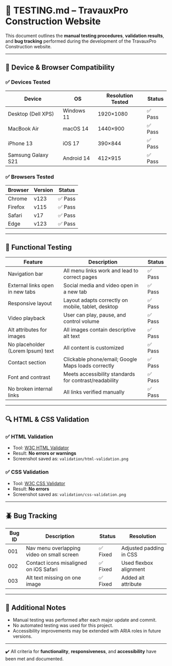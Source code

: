 # 🧪 TESTING.md – TravauxPro Construction Website

This document outlines the **manual testing procedures**, **validation results**, and **bug tracking** performed during the development of the TravauxPro Construction website.

---

## 📱 Device & Browser Compatibility

### ✅ Devices Tested
| Device                | OS         | Resolution Tested    | Status       |
|----------------------|------------|----------------------|--------------|
| Desktop (Dell XPS)   | Windows 11 | 1920×1080            | ✅ Pass      |
| MacBook Air          | macOS 14   | 1440×900             | ✅ Pass      |
| iPhone 13            | iOS 17     | 390×844              | ✅ Pass      |
| Samsung Galaxy S21   | Android 14 | 412×915              | ✅ Pass      |

### ✅ Browsers Tested
| Browser       | Version     | Status |
|---------------|-------------|--------|
| Chrome        | v123        | ✅ Pass |
| Firefox       | v115        | ✅ Pass |
| Safari        | v17         | ✅ Pass |
| Edge          | v123        | ✅ Pass |

---

## 🧩 Functional Testing

| Feature                              | Description                                                   | Status  |
|--------------------------------------|---------------------------------------------------------------|---------|
| Navigation bar                       | All menu links work and lead to correct pages                 | ✅ Pass |
| External links open in new tabs      | Social media and video open in a new tab                      | ✅ Pass |
| Responsive layout                    | Layout adapts correctly on mobile, tablet, desktop            | ✅ Pass |
| Video playback                       | User can play, pause, and control volume                      | ✅ Pass |
| Alt attributes for images            | All images contain descriptive alt text                       | ✅ Pass |
| No placeholder (Lorem Ipsum) text    | All content is customized                                     | ✅ Pass |
| Contact section                      | Clickable phone/email; Google Maps loads correctly            | ✅ Pass |
| Font and contrast                    | Meets accessibility standards for contrast/readability        | ✅ Pass |
| No broken internal links             | All links verified manually                                   | ✅ Pass |

---

## 🔍 HTML & CSS Validation

### ✅ HTML Validation
- Tool: [W3C HTML Validator](https://validator.w3.org/)
- Result: **No errors or warnings**
- Screenshot saved as: `validation/html-validation.png`

### ✅ CSS Validation
- Tool: [W3C CSS Validator](https://jigsaw.w3.org/css-validator/)
- Result: **No errors**
- Screenshot saved as: `validation/css-validation.png`

---

## 🪲 Bug Tracking

| Bug ID | Description                                  | Status   | Resolution |
|--------|----------------------------------------------|----------|-------------|
| 001    | Nav menu overlapping video on small screen   | ✅ Fixed | Adjusted padding in CSS |
| 002    | Contact icons misaligned on iOS Safari       | ✅ Fixed | Used flexbox alignment |
| 003    | Alt text missing on one image                | ✅ Fixed | Added alt attribute |

---

## 📌 Additional Notes

- Manual testing was performed after each major update and commit.
- No automated testing was used for this project.
- Accessibility improvements may be extended with ARIA roles in future versions.

---

✔️ All criteria for **functionality**, **responsiveness**, and **accessibility** have been met and documented.

